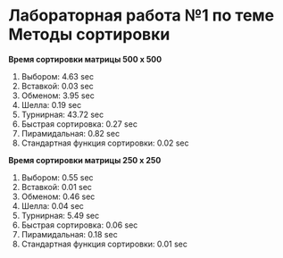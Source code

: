 # Лабораторная работа №1 по теме Методы сортировки

**Время сортировки матрицы 500 х 500**
1. Выбором: 4.63 sec
2. Вставкой: 0.03 sec
3. Обменом: 3.95 sec
4. Шелла: 0.19 sec
5. Турнирная: 43.72 sec
6. Быстрая сортировка: 0.27 sec
7. Пирамидальная: 0.82 sec
8. Стандартная функция сортировки: 0.02 sec

**Время сортировки матрицы 250 х 250**
1. Выбором: 0.55 sec
2. Вставкой: 0.01 sec
3. Обменом: 0.46 sec
4. Шелла: 0.04 sec
5. Турнирная: 5.49 sec
6. Быстрая сортировка: 0.06 sec
7. Пирамидальная: 0.18 sec
8. Стандартная функция сортировки: 0.01 sec
